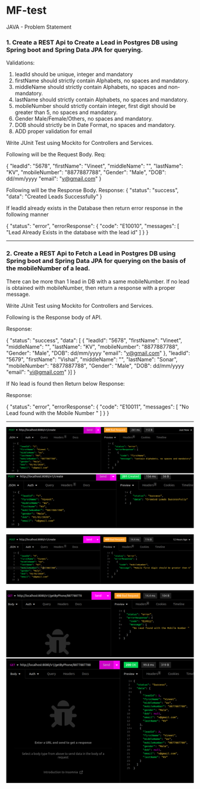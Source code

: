 # MF-test
JAVA - Problem Statement



### 1. Create a REST Api to Create a Lead in Postgres DB using Spring boot and Spring Data JPA for querying.


Validations:
1. leadId should be unique, integer and mandatory
2. firstName should strictly contain Alphabets, no spaces and mandatory.
3. middleName should strictly contain Alphabets, no spaces and non-mandatory.
4. lastName should strictly contain Alphabets, no spaces and mandatory.
5. mobileNumber should strictly contain integer, first digit should be greater than 5, no spaces and mandatory.
6. Gender Male/Female/Others, no spaces and mandatory.
7. DOB should strictly be in Date Format, no spaces and mandatory.
8. ADD proper validation for email

Write JUnit Test using Mockito for Controllers and Services.




Following will be the Request Body.
Req:

{
"leadId": "5678",
"firstName": "Vineet",
"middleName": "",
"lastName": "KV",
"mobileNumber": "8877887788",
"Gender": "Male",
"DOB": dd/mm/yyyy
"email": "v@gmail.com"
}


Following will be the Response Body.
Response:
{
"status": "success",
"data": "Created Leads Successfully"
}


If leadId already exists in the Database then return error response in the following manner

{
"status": "error",
"errorResponse": {
"code": "E10010",
"messages": [
"Lead Already Exists in the database with the lead id"
]
}
}

--------------------------------------------------------------------------------------------------------------------------------------------------------

### 2. Create a REST Api to Fetch a Lead in Postgres DB using Spring boot and Spring Data JPA for querying on the basis of the mobileNumber of a lead.
   There can be more than 1 lead in DB with a same mobileNumber. If no lead is obtained with mobileNumber, then return a response with a proper message.

Write JUnit Test using Mockito for Controllers and Services.



Following is the Response body of API.

Response:

{
"status": "success",
"data": [
{
"leadId": "5678",
"firstName": "Vineet",
"middleName": "",
"lastName": "KV",
"mobileNumber": "8877887788",
"Gender": "Male",
"DOB": dd/mm/yyyy
"email": "v@gmail.com"
},
"leadId": "5679",
"firstName": "Vishal",
"middleName": "",
"lastName": "Sonar",
"mobileNumber": "8877887788",
"Gender": "Male",
"DOB": dd/mm/yyyy
"email": "vi@gmail.com"
}]
}


If No lead is found then Return below Response:

Response:

{
"status": "error",
"errorResponse": {
"code": "E10011",
"messages": [
"No Lead found with the Mobile Number "
]
}
}

---------------------------------------------------------------------------------------------------------------------
![img_2.png](img_2.png)
![img_3.png](img_3.png)

![img_1.png](img_1.png)

![img.png](img.png)
![img_4.png](img_4.png)